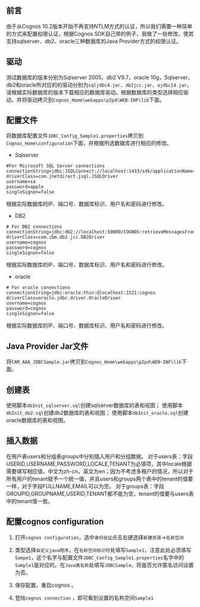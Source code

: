 ## 前言

由于从Cognos 10.2版本开始不再支持NTLM方式的认证，所以我们需要一种简单的方式来配置权限认证，根据Cognos SDK自己带的例子，我做了一些修改，使其支持sqlserver、db2、oracle三种数据库的Java Provider方式的权限认证。

## 驱动

测试数据库的版本分别为Sqlserver 2005，db2 V9.7，oracle 10g，Sqlserver、db2和oracle所对应的的驱动分别为`sqljdbc4.jar`、`db2jcc.jar`、`ojdbc14.jar`，请根据实际数据库的版本下载相应的数据库驱动。根据数据库的类型选择相应驱动，并将驱动拷贝到`Cognos_Home\webapps\p2pd\WEB-INF\lib`下面。

## 配置文件

将数据库配置文件`JDBC_Config_Sample1.properties`拷贝到`Cognos_Home\configuration`下面，并根据所选数据库进行相应的修改。

* Sqlserver

```
#For Microsoft SQL Server connections
connectionString=jdbc:JSQLConnect://localhost:1433/sdk/applicationName=IBM_C8_CM
driverClass=com.jnetdirect.jsql.JSQLDriver
username=sa
password=apple
singleSignon=false
```

根据实际数据库的IP、端口号、数据库标识、用户名和密码进行修改。

* DB2

```
# For DB2 connections
connectionString=jdbc:db2://localhost:50000/COGNOS:retrieveMessagesFromServerOnGetMessage=true;fullyMaterializeLobData=false;
driverClass=com.ibm.db2.jcc.DB2Driver
username=cognos
password=cognos
singleSignon=false
```
根据实际数据库的IP、端口号、数据库标识、用户名和密码进行修改。

* oracle

```
# For oracle connections
connectionString=jdbc:oracle:thin:@localhost:1521:cognos
driverClass=oracle.jdbc.driver.OracleDriver
username=cognos
password=cognos
singleSignon=false
```
根据实际数据库的IP、端口号、数据库标识、用户名和密码进行修改。

## Java Provider Jar文件

将`CAM_AAA_JDBCSample.jar`拷贝到`Cognos_Home\webapps\p2pd\WEB-INF\lib`下面。

## 创建表

使用脚本`dbInit_sqlserver.sql`创建sqlserver数据库的表和视图；
使用脚本`dbInit_db2.sql`创建db2数据库的表和视图；
使用脚本`dbInit_oracle.sql`创建oracle数据库的表和视图。

## 插入数据

在用户表users和分组表groups中分别插入用户和分组数据。
对于users表：字段USERID,USERNAME,PASSWORD,LOCALE,TENANT为必填项，其中locale根据需要填写相应值，中文为zh-cn，英文为en；因为不考虑多租户的情况，所以对于所有用户的tenant赋予一个统一值，并且users和groups两个表中的tenant的值要一样，对于字段FULLNAME,EMAIL可以为空。
对于groups表：字段GROUPID,GROUPNAME,USERID,TENANT都不能为空，tenant的值要与users表中的tenant值一致。

## 配置cognos configuration

1. 打开`cognos configuration`，选中`身份验证`点击右键选择`新建资源`->`名称空间`
 
2. 类型选择`自定义java程序`。在`名称空间标识符`处填写`Sample1`，注意此处必须填写`Sampe1`，这个名字与配置文件`JDBC_Config_Sample1.properties`名字中的`Sample1`是对应的。在`Java类名称`处填写`JDBCSample`，将是否允许匿名访问设置为否。
3. 保存配置，重启cognos 。
4. 登陆`cognos connection` ，即可看到设置的名称空间`Sample1`


